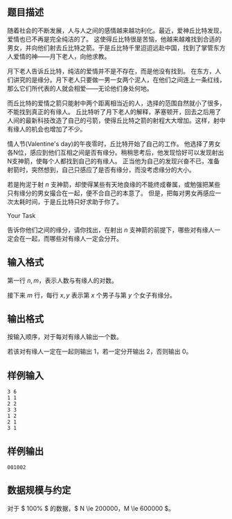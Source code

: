 ## 题目描述

随着社会的不断发展，人与人之间的感情越来越功利化。最近，爱神丘比特发现，爱情也已不再是完全纯洁的了。
这使得丘比特很是苦恼，他越来越难找到合适的男女，并向他们射去丘比特之箭。于是丘比特千里迢迢远赴中国，找到了掌管东方人爱情的神——月下老人，向他求教。

月下老人告诉丘比特，纯洁的爱情并不是不存在，而是他没有找到。
在东方，人们讲究的是缘分。月下老人只要做一男一女两个泥人，在他们之间连上一条红线，那么它们所代表的人就会相爱——无论他们身处何地。

而丘比特的爱情之箭只能射中两个距离相当近的人，选择的范围自然就小了很多，不能找到真正的有缘人。
丘比特听了月下老人的解释，茅塞顿开，回去之后用了人间的最新科技改造了自己的弓箭，使得丘比特之箭的射程大大增加。这样，射中有缘人的机会也增加了不少。

情人节(Valentine's day)的午夜零时，丘比特开始了自己的工作。
他选择了男女各N位，感应到他们互相之间是否有缘分。稍稍思考后，他发现恰好可以发现射出N支神箭，使每个人都找到自己的有缘人。
正当他为自己的发现兴奋不已，准备射箭时，突然想到，自己只感应了是否有缘分，而没考虑缘分的大小。

若是拘泥于射 $n$ 支神箭，却使得某些有天地良缘的不能终成眷属，或勉强把某些只有缘分的男女撮合在一起，便不合自己的本意了。
但是，把每对男女再感应一次太耗时间，于是丘比特只好求助于你了。

Your Task

告诉你他们之间的缘分，请你找出，在射出 $n$ 支神箭的前提下，哪些对有缘人一定会在一起，而哪些对有缘人一定会分开。

## 输入格式

第一行 $n,m$，表示人数与有缘人的对数。

接下来 $m$ 行，每行 $x,y$ 表示第 $x$ 个男子与第 $y$ 个女子有缘分。

## 输出格式

按输入顺序，对于每对有缘人输出一个数。

若该对有缘人一定在一起则输出 $1$，若一定分开输出 $2$，否则输出 $0$。

## 样例输入

```plain
3 6
1 1
2 2
3 3
1 2
2 1
3 1
```

## 样例输出

```plain
001002
```

## 数据规模与约定
对于 $ 100\% $ 的数据，$ N \le 200000，M \le 600000 $。

